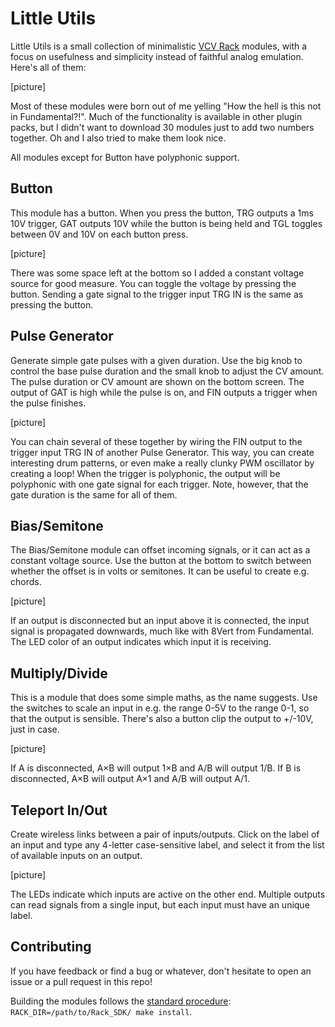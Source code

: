 # Little Utils

Little Utils is a small collection of minimalistic [VCV Rack](https://vcvrack.com/)
modules, with a focus on usefulness and simplicity instead of faithful analog
emulation. Here's all of them:

[picture]

Most of these modules were born out of me yelling "How the hell is this not in
Fundamental?!". Much of the functionality is available in other plugin packs,
but I didn't want to download 30 modules just to add two numbers together. Oh
and I also tried to make them look nice.

All modules except for Button have polyphonic support.


## Button
This module has a button. When you press the button, TRG outputs a 1ms 10V
trigger, GAT outputs 10V while the button is being held and TGL toggles between
0V and 10V on each button press.

[picture]

There was some space left at the bottom so I added a constant voltage source for
good measure. You can toggle the voltage by pressing the button. Sending a gate
signal to the trigger input TRG IN is the same as pressing the button.


## Pulse Generator
Generate simple gate pulses with a given duration. Use the big knob to control
the base pulse duration and the small knob to adjust the CV amount. The pulse
duration or CV amount are shown on the bottom screen. The output of GAT is high
while the pulse is on, and FIN outputs a trigger when the pulse finishes.

[picture]

You can chain several of these together by wiring the FIN output to the trigger
input TRG IN of another Pulse Generator. This way, you can create interesting
drum patterns, or even make a really clunky PWM oscillator by creating a loop!
When the trigger is polyphonic, the output will be polyphonic with one gate
signal for each trigger. Note, however, that the gate duration is the same for
all of them.


## Bias/Semitone
The Bias/Semitone module can offset incoming signals, or it can act as a
constant voltage source. Use the button at the bottom to switch between whether
the offset is in volts or semitones. It can be useful to create e.g. chords.

[picture]

If an output is disconnected but an input above it is connected, the input
signal is propagated downwards, much like with 8Vert from Fundamental. The LED
color of an output indicates which input it is receiving.


## Multiply/Divide
This is a module that does some simple maths, as the name suggests. Use the
switches to scale an input in e.g. the range 0-5V to the range 0-1, so that the
output is sensible. There's also a button clip the output to +/-10V, just in
case.

[picture]

If A is disconnected, A×B will output 1×B and A/B will output 1/B. If B is
disconnected, A×B will output A×1 and A/B will output A/1.


## Teleport In/Out
Create wireless links between a pair of inputs/outputs. Click on the label of
an input and type any 4-letter case-sensitive label, and select it from the list
of available inputs on an output.

[picture]

The LEDs indicate which inputs are active on the other end. Multiple outputs
can read signals from a single input, but each input must have an unique label.


## Contributing
If you have feedback or find a bug or whatever, don't hesitate to open an issue
or a pull request in this repo!

Building the modules follows the [standard procedure](https://vcvrack.com/manual/PluginDevelopmentTutorial.html#creating-the-template-plugin):
`RACK_DIR=/path/to/Rack_SDK/ make install`.

